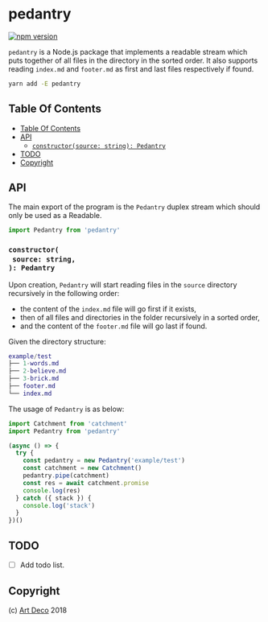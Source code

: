 # pedantry

[![npm version](https://badge.fury.io/js/pedantry.svg)](https://npmjs.org/package/pedantry)

`pedantry` is a Node.js package that implements a readable stream which puts together of all files in the directory in the sorted order. It also supports reading `index.md` and `footer.md` as first and last files respectively if found.

```sh
yarn add -E pedantry
```

## Table Of Contents

- [Table Of Contents](#table-of-contents)
- [API](#api)
  * [`constructor(source: string): Pedantry`](#constructorsource-string-pedantry)
- [TODO](#todo)
- [Copyright](#copyright)

## API

The main export of the program is the `Pedantry` duplex stream which should only be used as a Readable.

```js
import Pedantry from 'pedantry'
```

### `constructor(`<br/>&nbsp;&nbsp;`source: string,`<br/>`): Pedantry`

Upon creation, `Pedantry` will start reading files in the `source` directory recursively in the following order:

- the content of the `index.md` file will go first if it exists,
- then of all files and directories in the folder recursively in a sorted order,
- and the content of the `footer.md` file will go last if found.

Given the directory structure:

```m
example/test
├── 1-words.md
├── 2-believe.md
├── 3-brick.md
├── footer.md
└── index.md
```

The usage of `Pedantry` is as below:

```js
import Catchment from 'catchment'
import Pedantry from 'pedantry'

(async () => {
  try {
    const pedantry = new Pedantry('example/test')
    const catchment = new Catchment()
    pedantry.pipe(catchment)
    const res = await catchment.promise
    console.log(res)
  } catch ({ stack }) {
    console.log('stack')
  }
})()
```

## TODO

- [ ] Add todo list.

## Copyright

(c) [Art Deco][1] 2018

[1]: https://artdeco.bz
